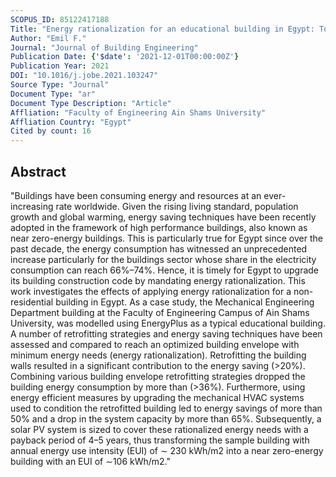 ```yaml
---
SCOPUS_ID: 85122417188
Title: "Energy rationalization for an educational building in Egypt: Towards a zero energy building"
Author: "Emil F."
Journal: "Journal of Building Engineering"
Publication Date: {'$date': '2021-12-01T00:00:00Z'}
Publication Year: 2021
DOI: "10.1016/j.jobe.2021.103247"
Source Type: "Journal"
Document Type: "ar"
Document Type Description: "Article"
Affliation: "Faculty of Engineering Ain Shams University"
Affliation Country: "Egypt"
Cited by count: 16
---
```


## Abstract
"Buildings have been consuming energy and resources at an ever-increasing rate worldwide. Given the rising living standard, population growth and global warming, energy saving techniques have been recently adopted in the framework of high performance buildings, also known as near zero-energy buildings. This is particularly true for Egypt since over the past decade, the energy consumption has witnessed an unprecedented increase particularly for the buildings sector whose share in the electricity consumption can reach 66%–74%. Hence, it is timely for Egypt to upgrade its building construction code by mandating energy rationalization. This work investigates the effects of applying energy rationalization for a non-residential building in Egypt. As a case study, the Mechanical Engineering Department building at the Faculty of Engineering Campus of Ain Shams University, was modelled using EnergyPlus as a typical educational building. A number of retrofitting strategies and energy saving techniques have been assessed and compared to reach an optimized building envelope with minimum energy needs (energy rationalization). Retrofitting the building walls resulted in a significant contribution to the energy saving (>20%). Combining various building envelope retrofitting strategies dropped the building energy consumption by more than (>36%). Furthermore, using energy efficient measures by upgrading the mechanical HVAC systems used to condition the retrofitted building led to energy savings of more than 50% and a drop in the system capacity by more than 65%. Subsequently, a solar PV system is sized to cover these rationalized energy needs with a payback period of 4–5 years, thus transforming the sample building with annual energy use intensity (EUI) of ∼ 230 kWh/m2 into a near zero-energy building with an EUI of ∼106 kWh/m2."

